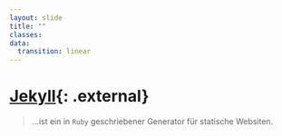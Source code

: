 ```yaml
---
layout: slide
title: ""
classes:
data:
  transition: linear
---
```


# [Jekyll][Jekyll]{: .external}

> ...ist ein in `Ruby` geschriebener Generator für statische Websiten.

[Jekyll]:   http://jekyllrb.com/
